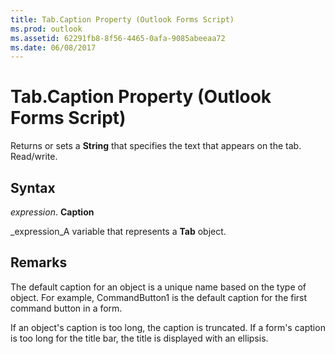 ```yaml
---
title: Tab.Caption Property (Outlook Forms Script)
ms.prod: outlook
ms.assetid: 62291fb8-8f56-4465-0afa-9085abeeaa72
ms.date: 06/08/2017
---
```



# Tab.Caption Property (Outlook Forms Script)

Returns or sets a  **String** that specifies the text that appears on the tab. Read/write.


## Syntax

 _expression_. **Caption**

 _expression_A variable that represents a  **Tab** object.


## Remarks

The default caption for an object is a unique name based on the type of object. For example, CommandButton1 is the default caption for the first command button in a form.

If an object's caption is too long, the caption is truncated. If a form's caption is too long for the title bar, the title is displayed with an ellipsis.



